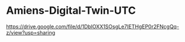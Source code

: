 # Amiens-Digital-Twin-UTC

https://drive.google.com/file/d/1DbIOXX1SOsgLe7IETHgEP0r2FNcgQq-z/view?usp=sharing
